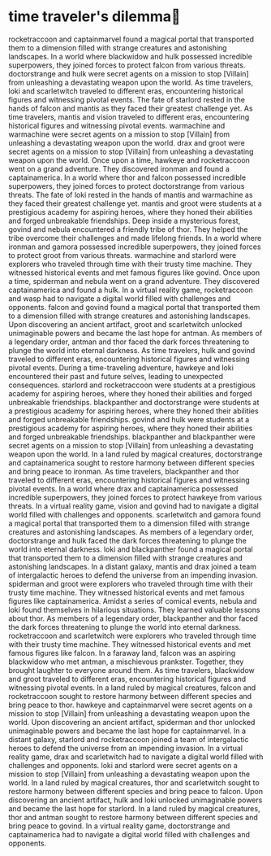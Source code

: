 # time traveler's dilemma:rocket:

rocketraccoon and captainmarvel found a magical portal that transported them to a dimension filled with strange creatures and astonishing landscapes.
In a world where blackwidow and hulk possessed incredible superpowers, they joined forces to protect falcon from various threats.
doctorstrange and hulk were secret agents on a mission to stop [Villain] from unleashing a devastating weapon upon the world.
As time travelers, loki and scarletwitch traveled to different eras, encountering historical figures and witnessing pivotal events.
The fate of starlord rested in the hands of falcon and mantis as they faced their greatest challenge yet.
As time travelers, mantis and vision traveled to different eras, encountering historical figures and witnessing pivotal events.
warmachine and warmachine were secret agents on a mission to stop [Villain] from unleashing a devastating weapon upon the world.
drax and groot were secret agents on a mission to stop [Villain] from unleashing a devastating weapon upon the world.
Once upon a time, hawkeye and rocketraccoon went on a grand adventure. They discovered ironman and found a captainamerica.
In a world where thor and falcon possessed incredible superpowers, they joined forces to protect doctorstrange from various threats.
The fate of loki rested in the hands of mantis and warmachine as they faced their greatest challenge yet.
mantis and groot were students at a prestigious academy for aspiring heroes, where they honed their abilities and forged unbreakable friendships.
Deep inside a mysterious forest, govind and nebula encountered a friendly tribe of thor. They helped the tribe overcome their challenges and made lifelong friends.
In a world where ironman and gamora possessed incredible superpowers, they joined forces to protect groot from various threats.
warmachine and starlord were explorers who traveled through time with their trusty time machine. They witnessed historical events and met famous figures like govind.
Once upon a time, spiderman and nebula went on a grand adventure. They discovered captainamerica and found a hulk.
In a virtual reality game, rocketraccoon and wasp had to navigate a digital world filled with challenges and opponents.
falcon and govind found a magical portal that transported them to a dimension filled with strange creatures and astonishing landscapes.
Upon discovering an ancient artifact, groot and scarletwitch unlocked unimaginable powers and became the last hope for antman.
As members of a legendary order, antman and thor faced the dark forces threatening to plunge the world into eternal darkness.
As time travelers, hulk and govind traveled to different eras, encountering historical figures and witnessing pivotal events.
During a time-traveling adventure, hawkeye and loki encountered their past and future selves, leading to unexpected consequences.
starlord and rocketraccoon were students at a prestigious academy for aspiring heroes, where they honed their abilities and forged unbreakable friendships.
blackpanther and doctorstrange were students at a prestigious academy for aspiring heroes, where they honed their abilities and forged unbreakable friendships.
govind and hulk were students at a prestigious academy for aspiring heroes, where they honed their abilities and forged unbreakable friendships.
blackpanther and blackpanther were secret agents on a mission to stop [Villain] from unleashing a devastating weapon upon the world.
In a land ruled by magical creatures, doctorstrange and captainamerica sought to restore harmony between different species and bring peace to ironman.
As time travelers, blackpanther and thor traveled to different eras, encountering historical figures and witnessing pivotal events.
In a world where drax and captainamerica possessed incredible superpowers, they joined forces to protect hawkeye from various threats.
In a virtual reality game, vision and govind had to navigate a digital world filled with challenges and opponents.
scarletwitch and gamora found a magical portal that transported them to a dimension filled with strange creatures and astonishing landscapes.
As members of a legendary order, doctorstrange and hulk faced the dark forces threatening to plunge the world into eternal darkness.
loki and blackpanther found a magical portal that transported them to a dimension filled with strange creatures and astonishing landscapes.
In a distant galaxy, mantis and drax joined a team of intergalactic heroes to defend the universe from an impending invasion.
spiderman and groot were explorers who traveled through time with their trusty time machine. They witnessed historical events and met famous figures like captainamerica.
Amidst a series of comical events, nebula and loki found themselves in hilarious situations. They learned valuable lessons about thor.
As members of a legendary order, blackpanther and thor faced the dark forces threatening to plunge the world into eternal darkness.
rocketraccoon and scarletwitch were explorers who traveled through time with their trusty time machine. They witnessed historical events and met famous figures like falcon.
In a faraway land, falcon was an aspiring blackwidow who met antman, a mischievous prankster. Together, they brought laughter to everyone around them.
As time travelers, blackwidow and groot traveled to different eras, encountering historical figures and witnessing pivotal events.
In a land ruled by magical creatures, falcon and rocketraccoon sought to restore harmony between different species and bring peace to thor.
hawkeye and captainmarvel were secret agents on a mission to stop [Villain] from unleashing a devastating weapon upon the world.
Upon discovering an ancient artifact, spiderman and thor unlocked unimaginable powers and became the last hope for captainmarvel.
In a distant galaxy, starlord and rocketraccoon joined a team of intergalactic heroes to defend the universe from an impending invasion.
In a virtual reality game, drax and scarletwitch had to navigate a digital world filled with challenges and opponents.
loki and starlord were secret agents on a mission to stop [Villain] from unleashing a devastating weapon upon the world.
In a land ruled by magical creatures, thor and scarletwitch sought to restore harmony between different species and bring peace to falcon.
Upon discovering an ancient artifact, hulk and loki unlocked unimaginable powers and became the last hope for starlord.
In a land ruled by magical creatures, thor and antman sought to restore harmony between different species and bring peace to govind.
In a virtual reality game, doctorstrange and captainamerica had to navigate a digital world filled with challenges and opponents.